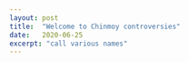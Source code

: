 ```yaml
---
layout: post
title:  "Welcome to Chinmoy controversies"
date:   2020-06-25
excerpt: "call various names"
---
```

